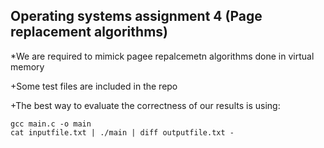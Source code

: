## Operating systems assignment 4 (Page replacement algorithms)
*We are required to mimick pagee repalcemetn algorithms done in virtual memory  

+Some test files are included in the repo

+The best way to evaluate the correctness of our results is using:
```
gcc main.c -o main
cat inputfile.txt | ./main | diff outputfile.txt -
```
